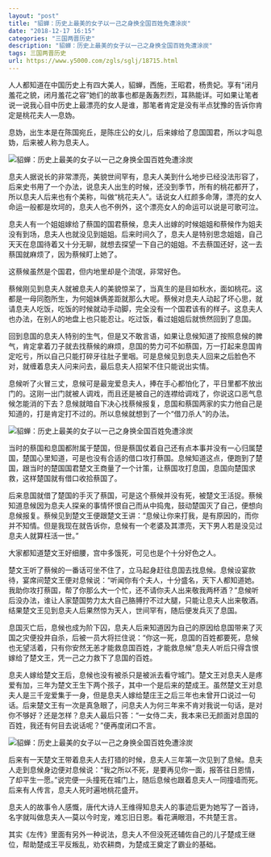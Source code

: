 ```yaml
---
layout: "post"
title: "貂蝉：历史上最美的女子以一己之身换全国百姓免遭涂炭"
date: "2018-12-17 16:15"
categories: "三国两晋历史"
description: "貂蝉：历史上最美的女子以一己之身换全国百姓免遭涂炭"
tags: 三国两晋历史
url: https://www.y5000.com/zgls/sglj/18715.html
---
```






人人都知道在中国历史上有四大美人，貂蝉，西施，王昭君，杨贵妃。享有“闭月羞花之貌，闭月羞花之容”她们的故事也都是轰轰烈烈，耳熟能详。可如果让笔者说一说我心目中历史上最漂亮的女人是谁，那笔者肯定是没有半点犹豫的告诉你肯定是桃花夫人—息妫。

息妫，出生本是在陈国宛丘，是陈庄公的女儿，后来嫁给了息国国君，所以才叫息妫，后来被人称为息夫人。

![貂蝉：历史上最美的女子以一己之身换全国百姓免遭涂炭](/uploads/allimg/170406/6-1F406130922605.JPG)

息夫人据说长的非常漂亮，美貌世间罕有，息夫人美到什么地步已经没法形容了，后来史书用了一个办法，说息夫人出生的时候，还没到季节，所有的桃花都开了，所以息夫人后来也有个美称，叫做“桃花夫人”。话说女人红颜多命薄，漂亮的女人命运一般都是坎坷的，息夫人也不例外，这个漂亮女人的命运可以说是可歌可泣。

息夫人有一个姐姐嫁给了蔡国的国君蔡候，息夫人出嫁的时候姐姐和蔡候作为姐夫没有到场，息夫人也就没见到姐姐。后来时间久了，息夫人是特别思念姐姐，自己天天在息国待着又十分无聊，就想去探望一下自己的姐姐。不去蔡国还好，这一去蔡国就麻烦了，因为蔡候盯上她了。

这蔡候虽然是个国君，但内地里却是个流氓，非常好色。

蔡候刚见到息夫人就被息夫人的美貌惊呆了，当真生的是目如秋水，面如桃花。这都是一母同胞所生，为何姐妹俩差距就那么大呢。蔡候对息夫人动起了坏心思，就请息夫人吃饭，吃饭的时候就动手动脚，完全没有一个国君该有的样子。这息夫人也办法，在别人的地盘上也只能忍让。吃过饭，看过姐姐后就愤然回到了息国。

回到息国的息夫人特别的生气，但是又不敢言语，如果让息候知道了按照息候的脾气，肯定拿着刀子就去找蔡候的麻烦，息国的势力可不如蔡国，万一打起来息国肯定吃亏，所以自己只能打碎牙往肚子里咽。可是息候见到息夫人回来之后脸色不对，就缠着息夫人问来问去，最后息夫人招架不住只能说出实情。

息候听了火冒三丈，息候可是最宠爱息夫人，捧在手心都怕化了，平日里都不放出门的。这刚一出门就被人调戏，而且还是被自己的连襟给调戏了，你说这口恶气息候怎能消的下去？息候就暗自下决心找蔡候报复，息国和蔡国两家的实力他自己是知道的，打是肯定打不过的。所以息候就想到了一个“借刀杀人”的办法。

![貂蝉：历史上最美的女子以一己之身换全国百姓免遭涂炭](/uploads/allimg/170406/6-1F406130HJ14.JPG)

当时的蔡国和息国都附属于楚国，但是蔡国仗着自己还有点本事并没有一心归属楚国，楚国心里知道，可是也没有合适的借口攻打蔡国。息候知道这点，便跑到了楚国，跟当时的楚国国君楚文王商量了一个计策，让蔡国攻打息国，息国向楚国求救，这样楚国就有借口收拾蔡国了。

后来息国就借了楚国的手灭了蔡国，可是这个蔡候并没有死，被楚文王活捉。蔡候知道息候因为息夫人探亲的事情怀恨自己而从中捣鬼，鼓动楚国灭了自己，便想向息候报复。蔡候见到楚文王便跟楚文王讲：“息候让你来打我，是有原因的，而你并不知情。但是我现在就告诉你，息候有一个老婆及其漂亮，天下男人若是没见过息夫人就算枉活一世。”

大家都知道楚文王好细腰，宫中多饿死，可见也是个十分好色之人。

楚文王听了蔡候的一番话可坐不住了，立马起身赶往息国去找息候。息候设宴款待，宴席间楚文王便对息候说：“听闻你有个夫人，十分盛名，天下人都知道她。我助你攻打蔡国，帮了你那么大一个忙，还不请你夫人出来敬我两杯酒？”息候听后没办法，谁让人家楚国势力太大自己胳膊拧不过大腿，只能让息夫人出来敬酒。结果楚文王见到息夫人后果然惊为天人，世间罕有，随后便发兵灭了息国。

息国灭亡后，息候也成为阶下囚，息夫人后来知道因为自己的原因给息国带来了灭国之灾便投井自杀，后被一员大将拦住说：“你这一死，息国的百姓都要死，息候也无望活着，只有你安然无恙才能救息国百姓，才能救息候”息夫人听后只得含恨嫁给了楚文王，凭一己之力救下了息国的百姓。

息夫人嫁给楚文王后，息候也没有被杀只是被派去看守城门。楚文王对息夫人是疼爱有加，三年为楚文王生下两个孩子，其中一个是后来的楚成王。虽然楚文王对息夫人是三千宠爱集于一身，但是息夫人嫁给楚庄王之后三年也未曾开口说过一句话。后来楚文王有一次是真急眼了，问息夫人为何三年来不肯对我说一句话，是对你不够好？还是怎样？息夫人最后只答：“一女侍二夫，我本来已无颜面对息国的百姓，我还有何目去说话呢？”便再度闭口不言。

![貂蝉：历史上最美的女子以一己之身换全国百姓免遭涂炭](/uploads/allimg/170406/6-1F40613025a10.JPG)

后来有一天楚文王带着息夫人去打猎的时候，息夫人三年第一次见到了息候。息夫人走到息候身边便对息候说：“我之所以不死，是要再见你一面，报答往日恩情，了却平生一愿。”说完便一头撞死在城门上，随后息候也跟着息夫人一同撞墙而死。后来有人传言，息夫人死时遍地桃花盛开。

息夫人的故事令人感慨，唐代大诗人王维得知息夫人的事迹后更为她写了一首诗，名字就叫做息夫人—莫以今时宠，难忘旧日恩。看花满眼泪，不共楚王言。

其实《左传》里面有另外一种说法，息夫人不但没死还辅佐自己的儿子楚成王继位，帮助楚成王平反叛乱，劝农耕商，为楚成王奠定了霸业的基础。
